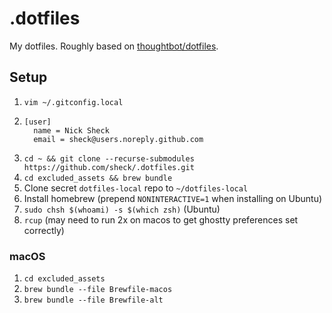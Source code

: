 # .dotfiles

My dotfiles. Roughly based on [thoughtbot/dotfiles](https://github.com/thoughtbot/dotfiles).

## Setup

1. `vim ~/.gitconfig.local`
2. ```
   [user]
     name = Nick Sheck
     email = sheck@users.noreply.github.com
   ```
3. `cd ~ && git clone --recurse-submodules https://github.com/sheck/.dotfiles.git`
4. `cd excluded_assets && brew bundle`
5. Clone secret `dotfiles-local` repo to `~/dotfiles-local`
6. Install homebrew (prepend `NONINTERACTIVE=1` when installing on Ubuntu)
7. `sudo chsh $(whoami) -s $(which zsh)` (Ubuntu)
8. `rcup` (may need to run 2x on macos to get ghostty preferences set correctly)

### macOS

1. `cd excluded_assets`
2. `brew bundle --file Brewfile-macos`
3. `brew bundle --file Brewfile-alt`
